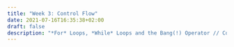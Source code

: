 ```yaml
---
title: "Week 3: Control Flow"
date: 2021-07-16T16:35:38+02:00
draft: false
description: "*For* Loops, *While* Loops and the Bang(!) Operator // Conditional (*if-else*) Statements // Error Handling // User Input"
---
```




